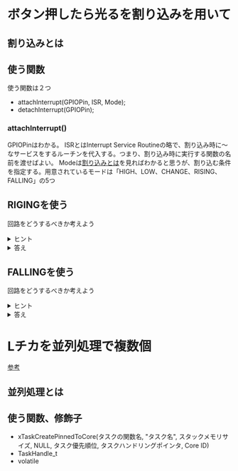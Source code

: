 # ボタン押したら光るを割り込みを用いて
## 割り込みとは

## 使う関数
使う関数は２つ
* attachInterrupt(GPIOPin, ISR, Mode);
* detachInterrupt(GPIOPin);

### attachInterrupt()
GPIOPinはわかる。
ISRとはInterrupt Service Routineの略で、割り込み時に〜なサービスをするルーチンを代入する。つまり、割り込み時に実行する関数の名前を渡せばよい。
Modeは[割り込みとは](#割り込みとは)を見ればわかると思うが、割り込む条件を指定する。用意されているモードは「HIGH、LOW、CHANGE、RISING、FALLING」の5つ

## RIGINGを使う
回路をどうするべきか考えよう

<details>
<summary>ヒント</summary>

</details>

<details>
<summary>答え</summary>

</details>

## FALLINGを使う
回路をどうするべきか考えよう

<details>
<summary>ヒント</summary>

</details>

<details>
<summary>答え</summary>

</details>

# Lチカを並列処理で複数個
[参考](https://qiita.com/Ninagawa_Izumi/items/5c3a9d40996836bd825f)

## 並列処理とは

## 使う関数、修飾子
* xTaskCreatePinnedToCore(タスクの関数名, "タスク名", スタックメモリサイズ, NULL, タスク優先順位, タスクハンドリングポインタ, Core ID)
* TaskHandle_t
* volatile